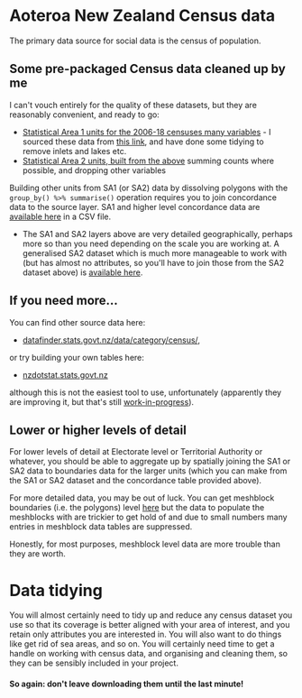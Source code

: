 # Aoteroa New Zealand Census data
The primary data source for social data is the census of population.

## Some pre-packaged Census data cleaned up by me
I can't vouch entirely for the quality of these datasets, but they are reasonably convenient, and ready to go:
+ [Statistical Area 1 units for the 2006-18 censuses many variables](datasets/sa1.gpkg.zip?raw=true) - I sourced these data from [this link](https://datafinder.stats.govt.nz/data/category/census/2018/sa1-dataset/sa1/), and have done some tidying to remove inlets and lakes etc.
+ [Statistical Area 2 units, built from the above](datasets/sa2.gpkg.zip?raw=true) summing counts where possible, and dropping other variables

Building other units from SA1 (or SA2) data by dissolving polygons with the `group_by() %>% summarise()` operation requires you to join concordance data to the source layer. SA1 and higher level concordance data are [available here](datasets/sa1_concordance.zip?raw=true) in a CSV file.

+ The SA1 and SA2 layers above are very detailed geographically, perhaps more so than you need depending on the scale you are working at. A generalised SA2 dataset which is much more manageable to work with (but has almost no attributes, so you'll have to join those from the SA2 dataset above) is [available here](datasets/sa2-generalised.gpkg?raw=true).

## If you need more...
You can find other source data here: 

+ [datafinder.stats.govt.nz/data/category/census/](https://datafinder.stats.govt.nz/data/category/census/), 

or try building your own tables here: 

+ [nzdotstat.stats.govt.nz](https://nzdotstat.stats.govt.nz/wbos/Index.aspx)

although this is not the easiest tool to use, unfortunately (apparently they are improving it, but that's still [work-in-progress](https://www.stats.govt.nz/tools/we-are-changing-our-data-tools/)).

## Lower or higher levels of detail
For lower levels of detail at Electorate level or Territorial Authority or whatever, you should be able to aggregate up by spatially joining the SA1 or SA2 data to boundaries data for the larger units (which you can make from the SA1 or SA2 dataset and the concordance table provided above).

For more detailed data, you may be out of luck. You can get meshblock boundaries (i.e. the polygons) level [here](https://datafinder.stats.govt.nz/layer/92197-meshblock-2018-generalised/) but the data to populate the meshblocks with are trickier to get hold of and due to small numbers many entries in meshblock data tables are suppressed.

Honestly, for most purposes, meshblock level data are more trouble than they are worth.

# Data tidying
You will almost certainly need to tidy up and reduce any census dataset you use so that its coverage is better aligned with your area of interest, and you retain only attributes you are interested in. You will also want to do things like get rid of sea areas, and so on. You will certainly need time to get a handle on working with census data, and organising and cleaning them, so they can be sensibly included in your project.

#### So again: **don't leave downloading them until the last minute!**
